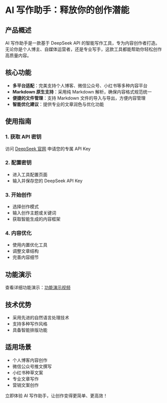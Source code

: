 # AI 写作助手：释放你的创作潜能

## 产品概述
AI 写作助手是一款基于 DeepSeek API 的智能写作工具，专为内容创作者打造。无论你是个人博主、自媒体运营者，还是专业写手，这款工具都能帮助你轻松创作高质量内容。

## 核心功能
- **多平台适配**：完美支持个人博客、微信公众号、小红书等多种内容平台
- **Markdown 原生支持**：采用纯 Markdown 解析，确保内容格式规范统一
- **便捷的文件管理**：支持 Markdown 文件的导入与导出，方便内容管理
- **智能优化建议**：提供专业的文章润色与优化功能

## 使用指南

### 1. 获取 API 密钥
访问 [DeepSeek 官网](https://platform.deepseek.com/) 申请您的专属 API Key

### 2. 配置密钥
- 进入工具配置页面
- 输入并保存您的 DeepSeek API Key

### 3. 开始创作
- 选择创作模式
- 输入创作主题或关键词
- 获取智能生成的内容框架

### 4. 内容优化
- 使用内置优化工具
- 调整文章结构
- 完善内容细节

## 功能演示
查看详细功能演示：[功能演示视频](https://github.com/user-attachments/assets/dedc80b6-f424-4647-ab2e-359551ac7ba0)

## 技术优势
- 采用先进的自然语言处理技术
- 支持多种写作风格
- 具备智能排版功能

## 适用场景
- 个人博客内容创作
- 微信公众号推文撰写
- 小红书种草文案
- 专业文章写作
- 营销文案创作

立即体验 AI 写作助手，让创作变得更简单、更高效！